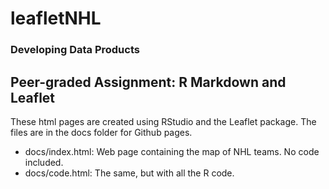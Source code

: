 # leafletNHL

### Developing Data Products

## Peer-graded Assignment: R Markdown and Leaflet

These html pages are created using RStudio and the Leaflet package. The files are in the docs folder for Github pages.

* docs/index.html: Web page containing the map of NHL teams. No code included.
* docs/code.html: The same, but with all the R code.
